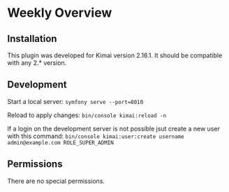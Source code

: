 # Weekly Overview

## Installation

This plugin was developed for Kimai version 2.16.1.
It should be compatible with any 2.* version.

## Development

Start a local server:
`symfony serve --port=8010`

Reload to apply changes:
`bin/console kimai:reload -n`

If a login on the development server is not possible jsut create a new user with this command: `bin/console kimai:user:create username admin@example.com ROLE_SUPER_ADMIN`


## Permissions

There are no special permissions.
